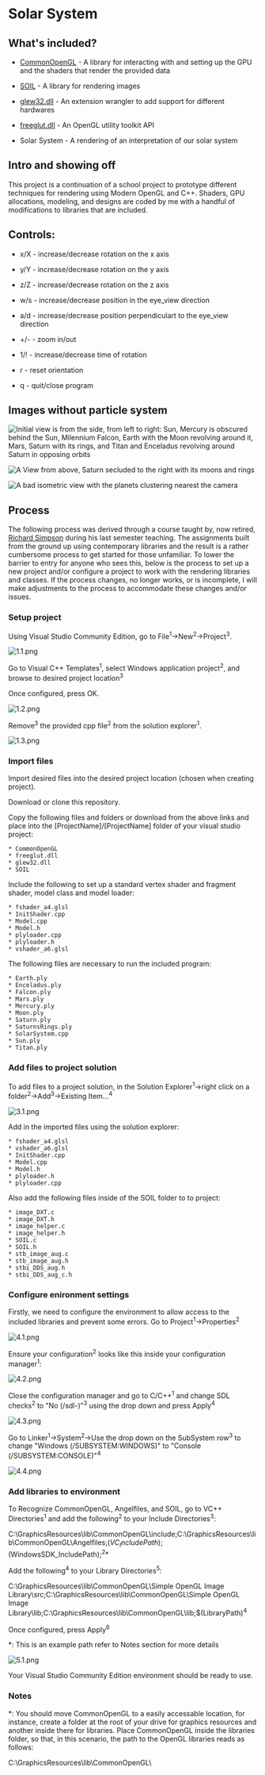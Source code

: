 # Solar System

## What's included?
	
  * [CommonOpenGL](https://www.opengl.org/) - A library for interacting with and setting up the GPU and the shaders that render the provided data
  
  * [SOIL](http://lonesock.net/soil.html) - A library for rendering images
	
  * [glew32.dll](http://glew.sourceforge.net/) - An extension wrangler to add support for different hardwares
	
  * [freeglut.dll](http://freeglut.sourceforge.net/) - An OpenGL utility toolkit API

  * Solar System - A rendering of an interpretation of our solar system
	
## Intro and showing off

This project is a continuation of a school project to prototype different techniques
  for rendering using Modern OpenGL and C++. Shaders, GPU allocations, modeling, and
  designs are coded by me with a handful of modifications to libraries that are included. 

## Controls:
	
* x/X - increase/decrease rotation on the x axis

* y/Y - increase/decrease rotation on the y axis
	
* z/Z - increase/decrease rotation on the z axis
	
* w/s - increase/decrease position in the eye_view direction
	
* a/d - increase/decrease position perpendiculart to the eye_view direction
	
* +/- - zoom in/out
	
* 1/! - increase/decrease time of rotation
	
* r - reset orientation

* q - quit/close program
	
## Images without particle system

![Initial view is from the side, from left to right: Sun, Mercury is obscured behind the Sun, Milennium Falcon, Earth with the Moon revolving around it, Mars, Saturn with its rings, and Titan and Enceladus revolving around Saturn in opposing orbits](https://postimg.cc/XpNfYY79)

![A View from above, Saturn secluded to the right with its moons and rings](https://postimg.cc/xq3GQzY0)

![A bad isometric view with the planets clustering nearest the camera](https://postimg.cc/xq2GBPwx)


## Process
	
The following process was derived through a course taught by, now retired, 
  [Richard Simpson](http://web.archive.org/web/20190722191417/http://cs.mwsu.edu/~simpson/wordpress/?page_id=1741)
  during his last semester teaching. The assignments built from the ground up
  using contemporary libraries and the result is a rather cumbersome process to
  get started for those unfamiliar. To lower the barrier to entry for anyone who
  sees this, below is the process to set up a new project and/or configure a 
  project to work with the rendering libraries and classes. If the process changes,
  no longer works, or is incomplete, I will make adjustments to the process to
  accommodate these changes and/or issues.

### Setup project
	
Using Visual Studio Community Edition, go to File<sup>1</sup>->New<sup>2</sup>->Project<sup>3</sup>.

![1.1.png](https://postimg.cc/JH0zSvMH)

Go to Visual C++ Templates<sup>1</sup>, select Windows application project<sup>2</sup>, and browse to desired project location<sup>3</sup>

Once configured, press OK.

![1.2.png](https://postimg.cc/t7vTFqN3)

Remove<sup>3</sup> the provided cpp file<sup>2</sup> from the solution explorer<sup>1</sup>.

![1.3.png](https://postimg.cc/Vd3kHKT5)

### Import files

Import desired files into the desired project location (chosen when creating project).

Download or clone this repository.

Copy the following files and folders or download from the above links and place
  into the [ProjectName]/[ProjectName] folder of your visual studio project:

    * CommonOpenGL
    * freeglut.dll
    * glew32.dll
    * SOIL
  
Include the following to set up a standard vertex shader and fragment shader, model class and model loader:

    * fshader_a4.glsl
    * InitShader.cpp
    * Model.cpp
    * Model.h
    * plyloader.cpp
    * plyloader.h
    * vshader_a6.glsl
	
The following files are necessary to run the included program:

    * Earth.ply
    * Enceladus.ply
    * Falcon.ply
    * Mars.ply
    * Mercury.ply
    * Moon.ply
    * Saturn.ply
    * SaturnsRings.ply
    * SolarSystem.cpp
    * Sun.ply
    * Titan.ply

### Add files to project solution

To add files to a project solution, in the Solution Explorer<sup>1</sup>->right click on a folder<sup>2</sup>->Add<sup>3</sup>->Existing Item...<sup>4</sup>

![3.1.png](https://postimg.cc/23Syqbhj)

Add in the imported files using the solution explorer:

    * fshader_a4.glsl
    * vshader_a6.glsl
    * InitShader.cpp
    * Model.cpp
    * Model.h
    * plyloader.h
    * plyloader.cpp
	
Also add the following files inside of the SOIL folder to to project:

    * image_DXT.c
    * image_DXT.h
    * image_helper.c
    * image_helper.h
    * SOIL.c
    * SOIL.h
    * stb_image_aug.c
    * stb_image_aug.h
    * stbi_DDS_aug.h
    * stbi_DDS_aug_c.h
		
### Configure enironment settings

Firstly, we need to configure the environment to allow access to the included libraries and prevent some errors. Go to Project<sup>1</sup>->Properties<sup>2</sup>
	
![4.1.png](https://postimg.cc/B83QJXJ0)

Ensure your configuration<sup>2</sup> looks like this inside your configuration manager<sup>1</sup>:

![4.2.png](https://postimg.cc/jwdxJmW3)

Close the configuration manager and go to C/C++<sup>1</sup> and change SDL checks<sup>2</sup> to "No (/sdl-)"<sup>3</sup> using the drop down and press Apply<sup>4</sup>

![4.3.png](https://postimg.cc/LqV452sZ)

Go to Linker<sup>1</sup>->System<sup>2</sup>->Use the drop down on the SubSystem row<sup>3</sup> to change "Windows (/SUBSYSTEM:WINDOWS)" to "Console (/SUBSYSTEM:CONSOLE)"<sup>4</sup>

![4.4.png](https://postimg.cc/JsZzwbVx)

### Add libraries to environment

To Recognize CommonOpenGL, Angelfiles, and SOIL, go to VC++ Directories<sup>1</sup> and add the following<sup>2</sup> to your Include Directories<sup>3</sup>:	

C:\GraphicsResources\lib\CommonOpenGL\include;C:\GraphicsResources\lib\CommonOpenGL\Angelfiles;$(VC_IncludePath);$(WindowsSDK_IncludePath);<sup>2</sup>*

Add the following<sup>4</sup> to your Library Directories<sup>5</sup>:

C:\GraphicsResources\lib\CommonOpenGL\Simple OpenGL Image Library\src;C:\GraphicsResources\lib\CommonOpenGL\Simple OpenGL Image Library\lib;C:\GraphicsResources\lib\CommonOpenGL\lib;$(LibraryPath)<sup>4</sup>

Once configured, press Apply<sup>6</sup>

*: This is an example path refer to Notes section for more details

![5.1.png](https://postimg.cc/HcZp0zXY)

  Your Visual Studio Community Edition environment should be ready to use.
	
### Notes

*: You should move CommonOpenGL to a easily accessable location, for instance, create
  a folder at the root of your drive for graphics resources and another inside 
  there for libraries. Place CommonOpenGL inside the libraries folder, so that,
  in this scenario, the path to the OpenGL libraries reads as follows:

C:\GraphicsResources\lib\CommonOpenGL\
